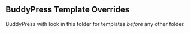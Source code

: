 ## BuddyPress Template Overrides

BuddyPress with look in this folder for templates *before* any other folder.